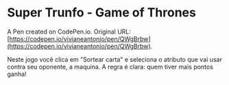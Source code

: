 # Super Trunfo - Game of Thrones

A Pen created on CodePen.io. Original URL: [https://codepen.io/vivianeantonio/pen/QWgBrbw](https://codepen.io/vivianeantonio/pen/QWgBrbw).

Neste jogo você clica em "Sortear carta" e  seleciona o atributo que vai usar contra seu oponente, a maquina. A regra é clara: quem tiver mais pontos ganha!
